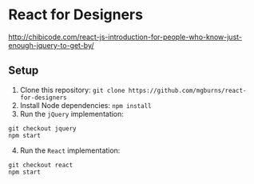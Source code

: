 # React for Designers
http://chibicode.com/react-js-introduction-for-people-who-know-just-enough-jquery-to-get-by/

## Setup

1. Clone this repository: `git clone https://github.com/mgburns/react-for-designers`
2. Install Node dependencies: `npm install`
3. Run the `jQuery` implementation:

  ```
  git checkout jquery
  npm start
  ```

4. Run the `React` implementation:

  ```
  git checkout react
  npm start
  ```
